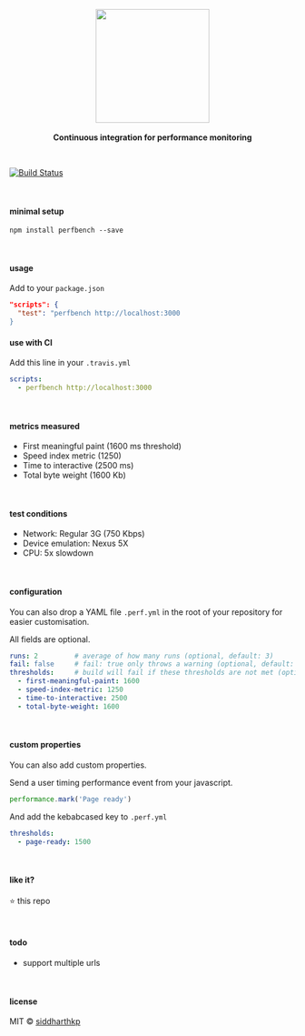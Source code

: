 <p align="center">
  <img src="https://raw.githubusercontent.com/siddharthkp/perfbench/master/logo.png" height="200px"/>
  <br><br>
  <b>Continuous integration for performance monitoring</b>
  <br>
</p>

&nbsp;

[![Build Status](https://travis-ci.org/siddharthkp/reaqt.svg?branch=master)](https://travis-ci.org/siddharthkp/perfbench)

&nbsp;

#### minimal setup
```
npm install perfbench --save
```

&nbsp;

#### usage

Add to your `package.json`

```json
"scripts": {
  "test": "perfbench http://localhost:3000
}
```

#### use with CI

Add this line in your `.travis.yml`

```yaml
scripts:
  - perfbench http://localhost:3000
```

&nbsp;

#### metrics measured

- First meaningful paint (1600 ms threshold)
- Speed index metric (1250)
- Time to interactive (2500 ms)
- Total byte weight (1600 Kb)

&nbsp;

#### test conditions

- Network: Regular 3G (750 Kbps)
- Device emulation: Nexus 5X
- CPU: 5x slowdown

&nbsp;

#### configuration

You can also drop a YAML file `.perf.yml` in the root of your repository for easier customisation.

All fields are optional.

```yaml
runs: 2         # average of how many runs (optional, default: 3)
fail: false     # fail: true only throws a warning (optional, default: true)
thresholds:     # build will fail if these thresholds are not met (optional, defaults:)
  - first-meaningful-paint: 1600
  - speed-index-metric: 1250
  - time-to-interactive: 2500
  - total-byte-weight: 1600
```

&nbsp;

#### custom properties

You can also add custom properties.

Send a user timing performance event from your javascript.
```js
performance.mark('Page ready')
```

And add the kebabcased key to `.perf.yml`

```yaml
thresholds:
  - page-ready: 1500
```

&nbsp;

#### like it?

:star: this repo

&nbsp;

#### todo

- support multiple urls

&nbsp;

#### license

MIT © [siddharthkp](https://github.com/siddharthkp)
